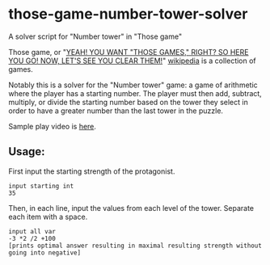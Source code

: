 # those-game-number-tower-solver
A solver script for "Number tower" in "Those game"

Those game, or "[YEAH! YOU WANT "THOSE GAMES," RIGHT? SO HERE YOU GO! NOW, LET'S SEE YOU CLEAR THEM!](https://store.steampowered.com/app/2348100/YEAH_YOU_WANT_THOSE_GAMES_RIGHT_SO_HERE_YOU_GO_NOW_LETS_SEE_YOU_CLEAR_THEM/)" [wikipedia](https://en.wikipedia.org/wiki/Those_Games) is a collection of games.

Notably this is a solver for the "Number tower" game: a game of arithmetic where the player has a starting number. The player must then add, subtract, multiply, or divide the starting number based on the tower they select in order to have a greater number than the last tower in the puzzle.

Sample play video is [here](https://www.youtube.com/watch?v=xlA381JOKaI).

## Usage:

First input the starting strength of the protagonist.

```
input starting int
35
```

Then, in each line, input the values from each level of the tower. Separate each item with a space.

```
input all var
-3 *2 /2 +100
[prints optimal answer resulting in maximal resulting strength without going into negative]
```
